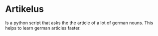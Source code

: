 # Artikelus
Is a python script that asks the the article of a lot of german nouns. This helps to learn german articles faster.
